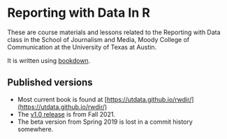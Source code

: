 # Reporting with Data In R

These are course materials and lessons related to the Reporting with Data class in the School of Journalism and Media, Moody College of Communication at the University of Texas at Austin.

It is written using [bookdown](https://bookdown.org/yihui/bookdown/).

## Published versions

- Most current book is found at [https://utdata.github.io/rwdir/](https://utdata.github.io/rwdir/) 
- The [v1.0 release](https://utdata.github.io/rwdir/v1/) is from Fall 2021.
- The beta version from Spring 2019 is lost in a commit history somewhere.
